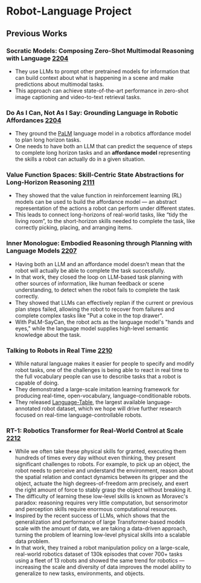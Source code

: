 # Robot-Language Project

## Previous Works

### Socratic Models: Composing Zero-Shot Multimodal Reasoning with Language [2204](https://arxiv.org/abs/2204.00598)

- They use LLMs to prompt other pretrained models for information that can build context about what is happening in a scene and make predictions about multimodal tasks.
- This approach can achieve state-of-the-art performance in zero-shot image captioning and video-to-text retrieval tasks.

### Do As I Can, Not As I Say: Grounding Language in Robotic Affordances [2204](https://arxiv.org/abs/2204.01691)

- They ground the [PaLM](https://arxiv.org/abs/2204.02311) language model in a robotics affordance model to plan long horizon tasks.
- One needs to have both an LLM that can predict the sequence of steps to complete long horizon tasks and an **affordance model** representing the skills a robot can actually do in a given situation.

### Value Function Spaces: Skill-Centric State Abstractions for Long-Horizon Reasoning [2111](https://arxiv.org/abs/2111.03189)
- They showed that the value function in reinforcement learning (RL) models can be used to build the affordance model — an abstract representation of the actions a robot can perform under different states.
- This leads to connect long-horizons of real-world tasks, like “tidy the living room”, to the short-horizon skills needed to complete the task, like correctly picking, placing, and arranging items.

### Inner Monologue: Embodied Reasoning through Planning with Language Models [2207](https://arxiv.org/abs/2207.05608)
- Having both an LLM and an affordance model doesn’t mean that the robot will actually be able to complete the task successfully.
- In that work, they closed the loop on LLM-based task planning with other sources of information, like human feedback or scene understanding, to detect when the robot fails to complete the task correctly.
- They showed that LLMs can effectively replan if the current or previous plan steps failed, allowing the robot to recover from failures and complete complex tasks like "Put a coke in the top drawer".
- With PaLM-SayCan, the robot acts as the language model's "hands and eyes," while the language model supplies high-level semantic knowledge about the task.

### Talking to Robots in Real Time [2210](https://arxiv.org/abs/2210.06407)
- While natural language makes it easier for people to specify and modify robot tasks, one of the challenges is being able to react in real time to the full vocabulary people can use to describe tasks that a robot is capable of doing.
- They demonstrated a large-scale imitation learning framework for producing real-time, open-vocabulary, language-conditionable robots.
- They released [Language-Table](https://github.com/google-research/language-table), the largest available language-annotated robot dataset, which we hope will drive further research focused on real-time language-controllable robots.

### RT-1: Robotics Transformer for Real-World Control at Scale [2212](https://arxiv.org/abs/2212.06817)
- While we often take these physical skills for granted, executing them hundreds of times every day without even thinking, they present significant challenges to robots. For example, to pick up an object, the robot needs to perceive and understand the environment, reason about the spatial relation and contact dynamics between its gripper and the object, actuate the high degrees-of-freedom arm precisely, and exert the right amount of force to stably grasp the object without breaking it. 
- The difficulty of learning these low-level skills is known as Moravec's paradox: reasoning requires very little computation, but sensorimotor and perception skills require enormous computational resources.
- Inspired by the recent success of LLMs, which shows that the generalization and performance of large Transformer-based models scale with the amount of data, we are taking a data-driven approach, turning the problem of learning low-level physical skills into a scalable data problem.
- In that work, they trained a robot manipulation policy on a large-scale, real-world robotics dataset of 130k episodes that cover 700+ tasks using a fleet of 13 robots and showed the same trend for robotics — increasing the scale and diversity of data improves the model ability to generalize to new tasks, environments, and objects.